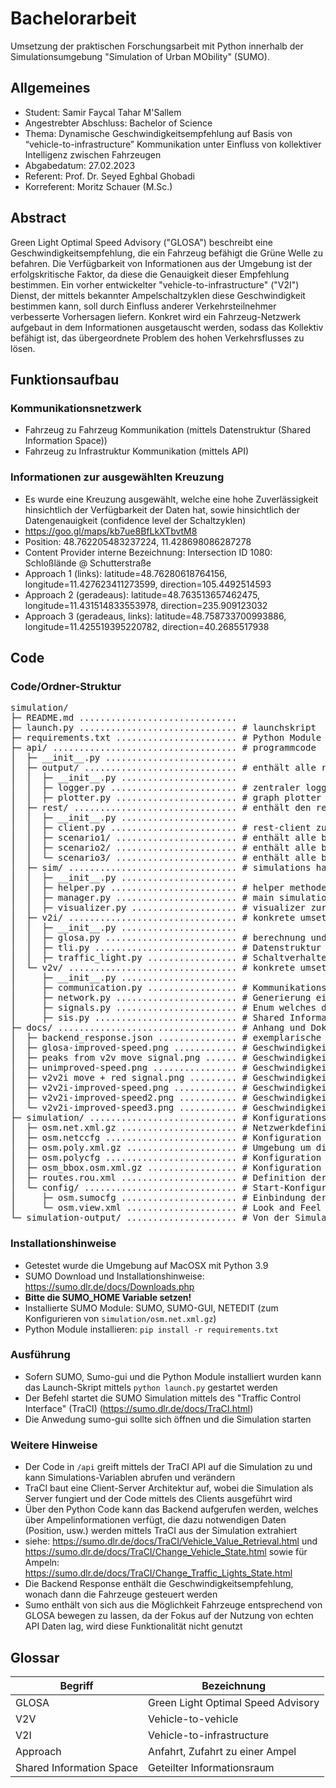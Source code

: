 # Bachelorarbeit

Umsetzung der praktischen Forschungsarbeit mit Python innerhalb der Simulationsumgebung "Simulation of Urban MObility" (SUMO).

## Allgemeines

- Student: Samir Faycal Tahar M'Sallem
- Angestrebter Abschluss: Bachelor of Science
- Thema: Dynamische Geschwindigkeitsempfehlung auf Basis von “vehicle-to-infrastructure” Kommunikation unter Einfluss von kollektiver Intelligenz zwischen Fahrzeugen 
- Abgabedatum: 27.02.2023
- Referent: Prof. Dr. Seyed Eghbal Ghobadi
- Korreferent: Moritz Schauer (M.Sc.)


## Abstract

Green Light Optimal Speed Advisory ("GLOSA") beschreibt eine Geschwindigkeitsempfehlung, die ein Fahrzeug befähigt die Grüne Welle zu befahren. Die Verfügbarkeit von Informationen aus der Umgebung ist der erfolgskritische Faktor, da diese die Genauigkeit dieser Empfehlung bestimmen. Ein vorher entwickelter "vehicle-to-infrastructure" ("V2I") Dienst, der mittels bekannter Ampelschaltzyklen diese Geschwindigkeit bestimmen kann, soll durch Einfluss anderer Verkehrsteilnehmer verbesserte Vorhersagen liefern. Konkret wird ein Fahrzeug-Netzwerk aufgebaut in dem Informationen ausgetauscht werden, sodass das Kollektiv befähigt ist, das übergeordnete Problem des hohen Verkehrsflusses zu lösen.


## Funktionsaufbau

### Kommunikationsnetzwerk 

- Fahrzeug zu Fahrzeug Kommunikation (mittels Datenstruktur (Shared Information Space))
- Fahrzeug zu Infrastruktur Kommunikation (mittels API)

### Informationen zur ausgewählten Kreuzung

- Es wurde eine Kreuzung ausgewählt, welche eine hohe Zuverlässigkeit hinsichtlich der Verfügbarkeit der Daten hat, sowie hinsichtlich der Datengenauigkeit (confidence level der Schaltzyklen)
- https://goo.gl/maps/kb7ue8BfLkXTbvtM8
- Position: 48.762205483237224, 11.428698086287278
- Content Provider interne Bezeichnung: Intersection ID 1080: Schloßlände @ Schutterstraße
- Approach 1 (links): latitude=48.76280618764156, longitude=11.427623411273599, direction=105.4492514593
- Approach 2 (geradeaus): latitude=48.763513657462475, longitude=11.431514833553978, direction=235.909123032
- Approach 3 (geradeaus, links): latitude=48.758733700993886, longitude=11.425519395220782, direction=40.2685517938


## Code

### Code/Ordner-Struktur


<pre>
simulation/
├─ README.md .............................. 
├─ launch.py .............................. # launchskript 
├─ requirements.txt ....................... # Python Module und Libraries 
├─ api/ ................................... # programmcode 
│  ├─ __init__.py ......................... 
│  ├─ output/ ............................. # enthält alle relevanten funktionen zur ausgabe auf der konsole oder als graphen
│  │  ├─ __init__.py ...................... 
│  │  ├─ logger.py ........................ # zentraler logger 
│  │  ├─ plotter.py ....................... # graph plotter
│  ├─ rest/ ............................... # enthält den rest-client für die Kommunikation mit der API, sowie die szenarien ordner
│  │  ├─ __init__.py ...................... 
│  │  ├─ client.py ........................ # rest-client zur verbindung mit der api
│  │  ├─ scenario1/ ....................... # enthält alle backend responses für das erste szenario
│  │  ├─ scenario2/ ....................... # enthält alle backend responses für das zweite szenario
│  │  └─ scenario3/ ....................... # enthält alle backend responses für das dritte szenario
│  ├─ sim/ ................................ # simulations handler
│  │  ├─ __init__.py ...................... 
│  │  ├─ helper.py ........................ # helper methoden die mittels traci modul auf simulationsdaten zugreifen
│  │  ├─ manager.py ....................... # main simulation manager (starten, beenden, steps)
│  │  ├─ visualizer.py .................... # visualizer zur erstellung von Kommunikationslinien (Polylines) zwischen Fahrzeugen und Ampeln (V2V bzw. V2I)
│  ├─ v2i/ ................................ # konkrete umsetzung der V2I Funktionalität
│  │  ├─ __init__.py ...................... 
│  │  ├─ glosa.py ......................... # berechnung und umsetzung der GLOSA
│  │  ├─ tli.py ........................... # Datenstruktur "TrafficLightInformation" zu Speicherung von V2I Responses
│  │  ├─ traffic_light.py ................. # Schaltverhalten der Ampelköpfe entsprechend der API-Daten
│  └─ v2v/ ................................ # konkrete umsetzung der V2V Funktionalität
│     ├─ __init__.py ...................... 
│     ├─ communication.py ................. # Kommunikationsaufbau zwischen Fahrzeugen
│     ├─ network.py ....................... # Generierung eines Fahrzeugnetzwerks (Bestimmung von Sendern und Empfängern)
│     ├─ signals.py ....................... # Enum welches die verwendeten Signale bündelt, die versendet werden können (innerhalb von V2V)
│     ├─ sis.py ........................... # Shared Information Space (Kommunikationsebene der Fahrzeuge), bündelt alle versendeten Nachrichtens
├─ docs/ .................................. # Anhang und Dokumente 
│  ├─ backend_response.json ............... # exemplarische Backend Response
│  ├─ glosa-improved-speed.png ............ # Geschwindigkeitsverhalten eines Fahrzeugs bei reiner V2I Nutzung
│  ├─ peaks from v2v move signal.png ...... # Geschwindigkeitsverhalten eines Fahrzeugs bei V2V2I Nutzung
│  ├─ unimproved-speed.png ................ # Geschwindigkeitsverhalten eines Fahrzeugs ohne Einfluss
│  ├─ v2v2i move + red signal.png ......... # Geschwindigkeitsverhalten eines Fahrzeugs bei V2V2I Nutzung
│  ├─ v2v2i-improved-speed.png ............ # Geschwindigkeitsverhalten eines Fahrzeugs bei V2V2I Nutzung
│  ├─ v2v2i-improved-speed2.png ........... # Geschwindigkeitsverhalten eines Fahrzeugs bei V2V2I Nutzung
│  └─ v2v2i-improved-speed3.png ........... # Geschwindigkeitsverhalten eines Fahrzeugs bei V2V2I Nutzung
├─ simulation/ ............................ # Konfigurationsdateien zur SUMO Simulation
│  ├─ osm.net.xml.gz ...................... # Netzwerkdefinition (Straßen, Lanes, Ampel)
│  ├─ osm.netccfg ......................... # Konfiguration
│  ├─ osm.poly.xml.gz ..................... # Umgebung um die Straßen
│  ├─ osm.polycfg ......................... # Konfiguration
│  ├─ osm_bbox.osm.xml.gz ................. # Konfiguration
│  ├─ routes.rou.xml ...................... # Definition der Routen und Fahrzeuge innerhalb der Simulation
│  └─ config/ ............................. # Start-Konfiguration
│     ├─ osm.sumocfg ...................... # Einbindung der Dateien und Konfigurationen
│     └─ osm.view.xml ..................... # Look and Feel innerhalb der Simulation
└─ simulation-output/ ..................... # Von der Simulation generierter Output (Graphen)
</pre>


### Installationshinweise

- Getestet wurde die Umgebung auf MacOSX mit Python 3.9
- SUMO Download und Installationshinweise: https://sumo.dlr.de/docs/Downloads.php
- **Bitte die SUMO_HOME Variable setzen!**
- Installierte SUMO Module: SUMO, SUMO-GUI, NETEDIT (zum Konfigurieren von `simulation/osm.net.xml.gz`)
- Python Module installieren: `pip install -r requirements.txt`


### Ausführung

- Sofern SUMO, Sumo-gui und die Python Module installiert wurden kann das Launch-Skript mittels `python launch.py` gestartet werden
- Der Befehl startet die SUMO Simulation mittels des "Traffic Control Interface" (TraCI) (https://sumo.dlr.de/docs/TraCI.html)
- Die Anwedung sumo-gui sollte sich öffnen und die Simulation starten

### Weitere Hinweise

- Der Code in `/api` greift mittels der TraCI API auf die Simulation zu und kann Simulations-Variablen abrufen und verändern
- TraCI baut eine Client-Server Architektur auf, wobei die Simulation als Server fungiert und der Code mittels des Clients ausgeführt wird
- Über den Python Code kann das Backend aufgerufen werden, welches über Ampelinformationen verfügt, die dazu notwendigen Daten (Position, usw.) werden mittels TraCI aus der Simulation extrahiert
- siehe: https://sumo.dlr.de/docs/TraCI/Vehicle_Value_Retrieval.html und https://sumo.dlr.de/docs/TraCI/Change_Vehicle_State.html sowie für Ampeln: https://sumo.dlr.de/docs/TraCI/Change_Traffic_Lights_State.html
- Die Backend Response enthält die Geschwindigkeitsempfehlung, wonach dann die Fahrzeuge gesteuert werden
- Sumo enthält von sich aus die Möglichkeit Fahrzeuge entsprechend von GLOSA bewegen zu lassen, da der Fokus auf der Nutzung von echten API Daten lag, wird diese Funktionalität nicht genutzt



## Glossar

Begriff  | Bezeichnung
------------- | -------------
GLOSA  | Green Light Optimal Speed Advisory
V2V  | Vehicle-to-vehicle
V2I  | Vehicle-to-infrastructure
Approach  | Anfahrt, Zufahrt zu einer Ampel
Shared Information Space  | Geteilter Informationsraum